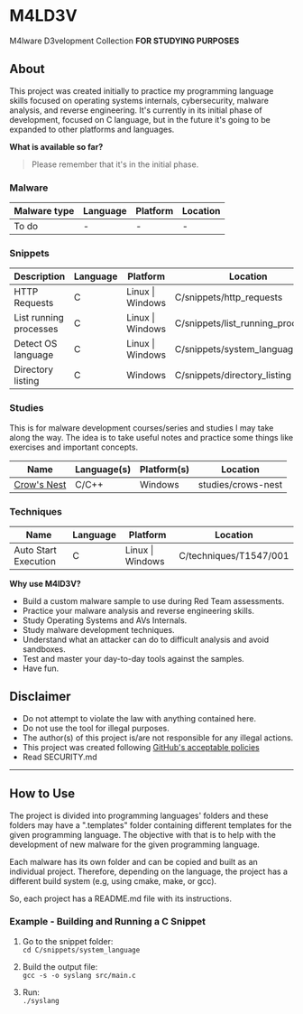 # M4LD3V 
M4lware D3velopment Collection **FOR STUDYING PURPOSES**

## About
This project was created initially to practice my programming language skills focused on operating systems internals, cybersecurity, malware analysis, and reverse engineering. It's currently in its initial phase of development, focused on C language, but in the future it's going to be expanded to other platforms and languages.
  
**What is available so far?**
> Please remember that it's in the initial phase.

### Malware

| Malware type | Language | Platform | Location     |
|--------------|----------|----------|--------------|
|To do   | -        | -    | - |
  
### Snippets

| Description | Language | Platform | Location     |
|--------------|----------|----------|--------------|
| HTTP Requests | C        | Linux \| Windows    | C/snippets/http_requests |
| List running processes | C        | Linux \| Windows    | C/snippets/list_running_processes |
| Detect OS language | C        | Linux \| Windows    | C/snippets/system_language |
| Directory listing | C        | Windows    | C/snippets/directory_listing |

### Studies

This is for malware development courses/series and studies I may take along the way. The idea is to take useful notes and practice some things like exercises and important concepts.

| Name | Language(s) | Platform(s) | Location     |
|--------------|----------|----------|--------------|
| [Crow's Nest](https://crows-nest.gitbook.io/crows-nest/malware-development/getting-started-with-malware-development)   | C/C++        | Windows    | studies/crows-nest |

### Techniques

| Name | Language | Platform | Location     |
|--------------|----------|----------|--------------|
| Auto Start Execution | C        | Linux \| Windows    | C/techniques/T1547/001 |

**Why use M4lD3V?**
* Build a custom malware sample to use during Red Team assessments.
* Practice your malware analysis and reverse engineering skills.
* Study Operating Systems and AVs Internals.
* Study malware development techniques.
* Understand what an attacker can do to difficult analysis and avoid sandboxes.
* Test and master your day-to-day tools against the samples.
* Have fun.

## Disclaimer
* Do not attempt to violate the law with anything contained here.
* Do not use the tool for illegal purposes. 
* The author(s) of this project is/are not responsible for any illegal actions.
* This project was created following <a href="https://docs.github.com/en/site-policy/acceptable-use-policies/github-active-malware-or-exploits" target="_blank">GitHub's acceptable policies</a>
* Read SECURITY.md

---

## How to Use

The project is divided into programming languages' folders and these folders may have a ".templates" folder containing different templates for the given programming language. The objective with that is to help with the development of new malware for the given programming language.  
  
Each malware has its own folder and can be copied and built as an individual project. Therefore, depending on the language, the project has a different build system (e.g, using cmake, make, or gcc).  
  
So, each project has a README.md file with its instructions.

### Example - Building and Running a C Snippet
  
1. Go to the snippet folder:  
`cd C/snippets/system_language`

2. Build the output file:  
`gcc -s -o syslang src/main.c`

3. Run:  
`./syslang`
